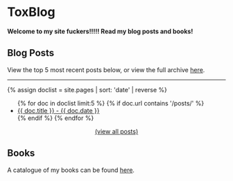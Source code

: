 # ToxBlog

**Welcome to my site fuckers!!!!! Read my blog posts and books!**

## Blog Posts

View the top 5 most recent posts below, or view the full archive <a href="https://toxic-013.github.io/ToxBlog/blog/">here</a>.

<hr>
{% assign doclist = site.pages | sort: 'date' | reverse %}
 <ul>
    {% for doc in doclist limit:5 %}
         {% if doc.url contains '/posts/' %}
             <li><a href="{{ site.baseurl }}{{ doc.url }}">{{ doc.title }} - {{ doc.date }}</a></li>
         {% endif %}
     {% endfor %}
 </ul>
 <center><a href="https://toxic-013.github.io/ToxBlog/blog/">(view all posts)</a></center>
 
## Books

A catalogue of my books can be found <a href="https://toxic-013.github.io/ToxBlog/book-list/">here</a>.
